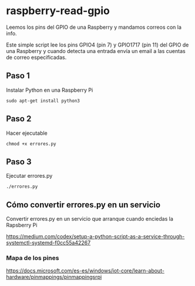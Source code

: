 # raspberry-read-gpio
Leemos los pins del GPIO de una Raspberry y mandamos correos con la info.

Este simple script lee los pins GPIO4 (pin 7) y GPIO1717 (pin 11) del GPIO de una Raspberry y cuando detecta una entrada envía un email a las cuentas de correo especificadas.  

## Paso 1
Instalar Python en una Raspberry Pi
```
sudo apt-get install python3
```

## Paso 2
Hacer ejecutable 
```
chmod +x errores.py
```

## Paso 3
Ejecutar errores.py
```
./errores.py
```

## Cómo convertir errores.py en un servicio
Convertir errores.py en un servicio que arranque cuando enciedas la Rapsberry Pi

https://medium.com/codex/setup-a-python-script-as-a-service-through-systemctl-systemd-f0cc55a42267

### Mapa de los pines
https://docs.microsoft.com/es-es/windows/iot-core/learn-about-hardware/pinmappings/pinmappingsrpi
